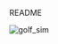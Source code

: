 README

![golf_sim](https://github.com/user-attachments/assets/8eeb919a-8aa6-4afe-8f40-b7055d253584)
